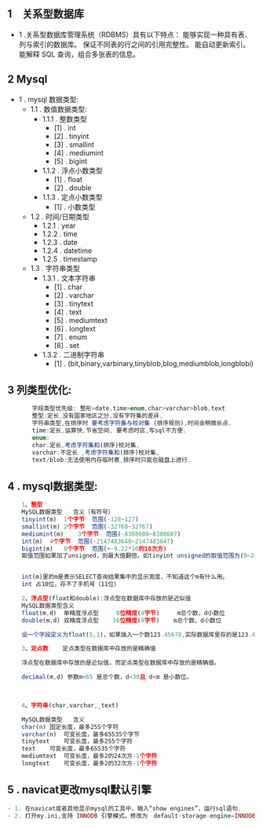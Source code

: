 ## 1　关系型数据库
- 1 .关系型数据库管理系统（RDBMS）具有以下特点：
    能够实现一种具有表、列与索引的数据库。
    保证不同表的行之间的引用完整性。
    能自动更新索引。
    能解释 SQL 查询，组合多张表的信息。
    
    
## 2 Mysql
   - 1 . mysql  数据类型:
        - 1.1 . 数值数据类型:
            - 1.1.1 . 整数类型
                - [1] . int
                - [2] . tinyint
                - [3] . smallint
                - [4] . mediumint
                - [5] . bigint
            - 1.1.2 . 浮点小数类型
                - [1] . float
                - [2] . double
            - 1.1.3 . 定点小数类型
                - [1] . 小数类型
        - 1.2 . 时间/日期类型
            - 1.2.1 . year
            - 1.2.2 . time
            - 1.2.3 . date
            - 1.2.4 . datetime
            - 1.2.5 . timestamp
        - 1.3 . 字符串类型
            - 1.3.1 . 文本字符串
                - [1] . char
                - [2] . varchar
                - [3] . tinytext
                - [4] . text
                - [5] . mediumtext
                - [6] . longtext
                - [7] . enum
                - [8] . set
            - 1.3.2 . 二进制字符串
                - [1] . (bit,binary,varbinary,tinyblob,blog,mediumblob,longblobi)
## 3 列类型优化:
```javascript
       字段类型优先级: 整形>date,time>enum,char>varchar>blob,text
       整型:定长,没有国家地区之分,没有字符集的差异,
       字符串类型,在排序时 要考虑字符集与校对集 (排序规则),时间会稍微长点.
       time:定长,运算快,节省空间, 要考虑时区,写sql不方便.
       enum: 
       char:定长,考虑字符集和(排序)校对集,
       varchar:不定长 ,考虑字符集和(排序)校对集,
       text/blob:无法使用内存临时表,排序时只能在磁盘上进行.
```

## 4 . mysql数据类型:
```javascript
    1、整型
    MySQL数据类型	含义（有符号）
    tinyint(m)	1个字节  范围(-128~127)
    smallint(m)	2个字节  范围(-32768~32767)
    mediumint(m)	3个字节  范围(-8388608~8388607)
    int(m)	4个字节  范围(-2147483648~2147483647)
    bigint(m)	8个字节  范围(+-9.22*10的18次方)
    取值范围如果加了unsigned，则最大值翻倍，如tinyint unsigned的取值范围为(0~255)。


    int(m)里的m是表示SELECT查询结果集中的显示宽度，不知道这个m有什么用。
    int 占10位，存不了手机号（11位）

    2、浮点型(float和double):浮点型在数据库中存放的是近似值
    MySQL数据类型含义
    float(m,d)	单精度浮点型     8位精度(4字节)     m总个数，d小数位
    double(m,d)	双精度浮点型    16位精度(8字节)    m总个数，d小数位

    设一个字段定义为float(5,3)，如果插入一个数123.45678,实际数据库里存的是123.457，但总个数还以实际为准，即6位。

    3、定点数    定点类型在数据库中存放的是精确值

    浮点型在数据库中存放的是近似值，而定点类型在数据库中存放的是精确值。

    decimal(m,d) 参数m<65 是总个数，d<30且 d<m 是小数位。

    

    4、字符串(char,varchar,_text)

    MySQL数据类型	含义
    char(n)	固定长度，最多255个字符
    varchar(n)	可变长度，最多65535个字节
    tinytext	可变长度，最多255个字符
    text	可变长度，最多65535个字符
    mediumtext	可变长度，最多2的24次方-1个字符
    longtext	可变长度，最多2的32次方-1个字符
```
## 5 . navicat更改mysql默认引擎

```php
- 1. 在navicat或者其他显示mysql的工具中，输入“show engines”，运行sql语句.
- 2. 打开my.ini,支持 INNODB 引擎模式。修改为　default-storage-engine=INNODB,INNODB 模式如果mysql不能启动，删除data目录下ib开头的日志文件重新启动.

```